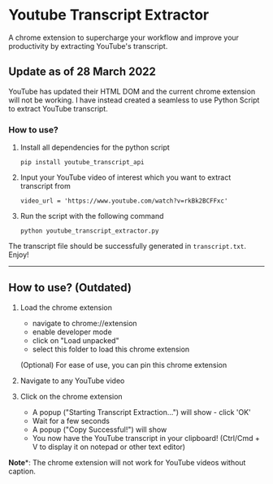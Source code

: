 # Youtube Transcript Extractor
A chrome extension to supercharge your workflow and improve your productivity by extracting YouTube's transcript.

## Update as of 28 March 2022
YouTube has updated their HTML DOM and the current chrome extension will not be working.
I have instead created a seamless to use Python Script to extract YouTube transcript.

### How to use?
1. Install all dependencies for the python script
   ```
   pip install youtube_transcript_api
   ```
2. Input your YouTube video of interest which you want to extract transcript from
   ```
   video_url = 'https://www.youtube.com/watch?v=rkBk2BCFFxc'
   ```
3. Run the script with the following command
   ```
   python youtube_transcript_extractor.py
   ```

The transcript file should be successfully generated in `transcript.txt`. Enjoy!

---
## How to use? (Outdated)

1. Load the chrome extension
   - navigate to chrome://extension
   - enable developer mode
   - click on "Load unpacked"
   - select this folder to load this chrome extension

   (Optional) For ease of use, you can pin this chrome extension
2. Navigate to any YouTube video
3. Click on the chrome extension
   - A popup ("Starting Transcript Extraction...") will show - click 'OK'
   - Wait for a few seconds
   - A popup ("Copy Successful!") will show
   - You now have the YouTube transcript in your clipboard! (Ctrl/Cmd + V to display it on notepad or other text editor)

**Note***: The chrome extension will not work for YouTube videos without caption.

